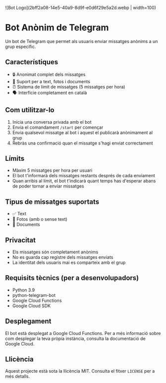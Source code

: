 ![Bot Logo](2bff2a08-14e5-40a9-8d9f-e0d6f29e5a2d.webp | width=100)

# Bot Anònim de Telegram

Un bot de Telegram que permet als usuaris enviar missatges anònims a un grup específic.

## Característiques

- 🔒 Anonimat complet dels missatges
- 📝 Suport per a text, fotos i documents
- ⏰ Sistema de límit de missatges (5 missatges per hora)
- 🗣️ Interfície completament en català

## Com utilitzar-lo

1. Inicia una conversa privada amb el bot
2. Envia el comandament `/start` per començar
3. Envia qualsevol missatge al bot i aquest el publicarà anònimament al grup
4. Rebràs una confirmació quan el missatge s'hagi enviat correctament

## Límits

- Màxim 5 missatges per hora per usuari
- El bot t'informarà dels missatges restants després de cada enviament
- Quan arribis al límit, el bot t'indicarà quant temps has d'esperar abans de poder tornar a enviar missatges

## Tipus de missatges suportats

- ✅ Text
- 📸 Fotos (amb o sense text)
- 📎 Documents

## Privacitat

- Els missatges són completament anònims
- No es guarda cap registre dels missatges enviats
- La identitat dels usuaris mai es comparteix amb el grup

## Requisits tècnics (per a desenvolupadors)

- Python 3.9
- python-telegram-bot
- Google Cloud Functions
- Google Cloud SDK

## Desplegament

El bot està desplegat a Google Cloud Functions. Per a més informació sobre com desplegar la teva pròpia instància, consulta la documentació de Google Cloud.

## Llicència

Aquest projecte està sota la llicència MIT. Consulta el fitxer `LICENSE` per a més detalls. 